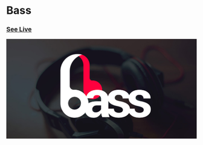 # Bass

### [See Live](https://gabrielecanepa.github.io/bass)

[![](images/thumbnail.jpg)](https://gabrielecanepa.github.io/bass)
